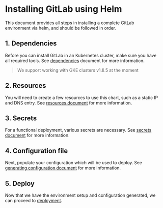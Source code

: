 # Installing GitLab using Helm

This document provides all steps in installing a complete GitLab environment via
helm, and should be followed in order.

## 1. Dependencies

Before you can install GitLab in an Kubernetes cluster, make sure you have
all required tools. See [dependencies][] document for more information.

> We support working with GKE clusters v1.8.5 at the moment

## 2. Resources

You will need to create a few resources to use this chart, such as a static IP and DNS entry. See [resources document][resources] for more information.

## 3. Secrets

For a functional deployment, various secrets are necessary. See [secrets document][secrets] for more information.

## 4. Configuration file

Next, populate your configuration which will be used to deploy. See
[generating configuration document][configuration] for more information.

## 5. Deploy

Now that we have the environment setup and configuration generated,
we can proceed to [deployment][].

[dependencies]: dependencies.md
[helm]: helm/README.md
[resources]: resources.md
[secrets]: secrets.md
[configuration]: configuration.md
[deployment]: deployment.md
